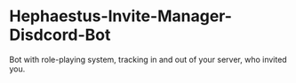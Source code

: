 # Hephaestus-Invite-Manager-Disdcord-Bot
Bot with role-playing system, tracking in and out of your server, who invited you.
